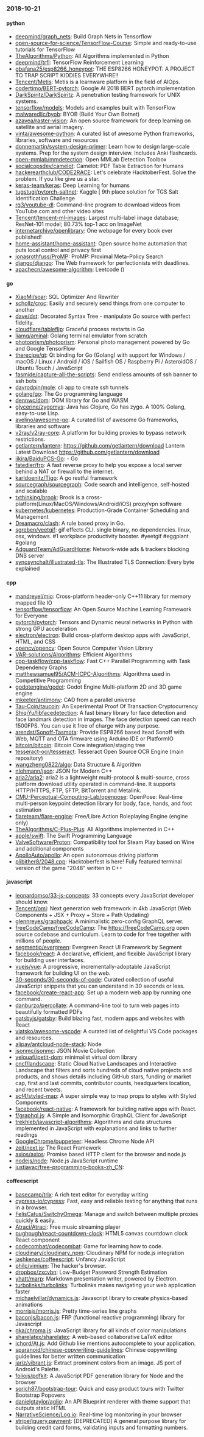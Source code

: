 ### 2018-10-21

#### python
* [deepmind/graph_nets](https://github.com/deepmind/graph_nets): Build Graph Nets in Tensorflow
* [open-source-for-science/TensorFlow-Course](https://github.com/open-source-for-science/TensorFlow-Course): Simple and ready-to-use tutorials for TensorFlow
* [TheAlgorithms/Python](https://github.com/TheAlgorithms/Python): All Algorithms implemented in Python
* [deepmind/trfl](https://github.com/deepmind/trfl): TensorFlow Reinforcement Learning
* [gbafana25/esp8266_honeypot](https://github.com/gbafana25/esp8266_honeypot): THE ESP8266 HONEYPOT: A PROJECT TO TRAP SCRIPT KIDDIES EVERYWHRE!!
* [Tencent/Metis](https://github.com/Tencent/Metis): Metis is a learnware platform in the field of AIOps.
* [codertimo/BERT-pytorch](https://github.com/codertimo/BERT-pytorch): Google AI 2018 BERT pytorch implementation
* [DarkSpiritz/DarkSpiritz](https://github.com/DarkSpiritz/DarkSpiritz): A penetration testing framework for UNIX systems.
* [tensorflow/models](https://github.com/tensorflow/models): Models and examples built with TensorFlow
* [malwaredllc/byob](https://github.com/malwaredllc/byob): BYOB (Build Your Own Botnet)
* [azavea/raster-vision](https://github.com/azavea/raster-vision): An open source framework for deep learning on satellite and aerial imagery.
* [vinta/awesome-python](https://github.com/vinta/awesome-python): A curated list of awesome Python frameworks, libraries, software and resources
* [donnemartin/system-design-primer](https://github.com/donnemartin/system-design-primer): Learn how to design large-scale systems. Prep for the system design interview. Includes Anki flashcards.
* [open-mmlab/mmdetection](https://github.com/open-mmlab/mmdetection): Open MMLab Detection Toolbox
* [socialcopsdev/camelot](https://github.com/socialcopsdev/camelot): Camelot: PDF Table Extraction for Humans
* [hackerearthclub/CODE2RACE](https://github.com/hackerearthclub/CODE2RACE): Let's celebrate HacktoberFest. Solve the problem.  If you like  give us a star.
* [keras-team/keras](https://github.com/keras-team/keras): Deep Learning for humans
* [tugstugi/pytorch-saltnet](https://github.com/tugstugi/pytorch-saltnet): Kaggle | 9th place solution for TGS Salt Identification Challenge
* [rg3/youtube-dl](https://github.com/rg3/youtube-dl): Command-line program to download videos from YouTube.com and other video sites
* [Tencent/tencent-ml-images](https://github.com/Tencent/tencent-ml-images): Largest multi-label image database; ResNet-101 model; 80.73% top-1 acc on ImageNet
* [internetarchive/openlibrary](https://github.com/internetarchive/openlibrary): One webpage for every book ever published!
* [home-assistant/home-assistant](https://github.com/home-assistant/home-assistant):  Open source home automation that puts local control and privacy first
* [jonasrothfuss/ProMP](https://github.com/jonasrothfuss/ProMP): ProMP: Proximal Meta-Policy Search
* [django/django](https://github.com/django/django): The Web framework for perfectionists with deadlines.
* [apachecn/awesome-algorithm](https://github.com/apachecn/awesome-algorithm): Leetcode  () 

#### go
* [XiaoMi/soar](https://github.com/XiaoMi/soar): SQL Optimizer And Rewriter
* [schollz/croc](https://github.com/schollz/croc): Easily and securely send things from one computer to another  
* [dave/dst](https://github.com/dave/dst): Decorated Syntax Tree - manipulate Go source with perfect fidelity.
* [cloudflare/tableflip](https://github.com/cloudflare/tableflip): Graceful process restarts in Go
* [liamg/aminal](https://github.com/liamg/aminal): Golang terminal emulator from scratch
* [photoprism/photoprism](https://github.com/photoprism/photoprism): Personal photo management powered by Go and Google TensorFlow
* [therecipe/qt](https://github.com/therecipe/qt): Qt binding for Go (Golang) with support for Windows / macOS / Linux / Android / iOS / Sailfish OS / Raspberry Pi / AsteroidOS / Ubuntu Touch / JavaScript
* [fasmide/capture-all-the-scripts](https://github.com/fasmide/capture-all-the-scripts): Send endless amounts of ssh banner to ssh bots
* [davrodpin/mole](https://github.com/davrodpin/mole): cli app to create ssh tunnels
* [golang/go](https://github.com/golang/go): The Go programming language
* [dennwc/dom](https://github.com/dennwc/dom): DOM library for Go and WASM
* [glycerine/zygomys](https://github.com/glycerine/zygomys): Java has Clojure, Go has zygo. A 100% Golang, easy-to-use Lisp.
* [avelino/awesome-go](https://github.com/avelino/awesome-go): A curated list of awesome Go frameworks, libraries and software
* [v2ray/v2ray-core](https://github.com/v2ray/v2ray-core): A platform for building proxies to bypass network restrictions.
* [getlantern/lantern](https://github.com/getlantern/lantern):  https://github.com/getlantern/download  Lantern Latest Download https://github.com/getlantern/download 
* [iikira/BaiduPCS-Go](https://github.com/iikira/BaiduPCS-Go):  - Go
* [fatedier/frp](https://github.com/fatedier/frp): A fast reverse proxy to help you expose a local server behind a NAT or firewall to the internet.
* [karldoenitz/Tigo](https://github.com/karldoenitz/Tigo): A go restful framework
* [sourcegraph/sourcegraph](https://github.com/sourcegraph/sourcegraph): Code search and intelligence, self-hosted and scalable
* [txthinking/brook](https://github.com/txthinking/brook): Brook is a cross-platform(Linux/MacOS/Windows/Android/iOS) proxy/vpn software
* [kubernetes/kubernetes](https://github.com/kubernetes/kubernetes): Production-Grade Container Scheduling and Management
* [Dreamacro/clash](https://github.com/Dreamacro/clash): A rule based proxy in Go.
* [sgreben/yeetgif](https://github.com/sgreben/yeetgif): gif effects CLI. single binary, no dependencies. linux, osx, windows. #1 workplace productivity booster. #yeetgif #eggplant #golang
* [AdguardTeam/AdGuardHome](https://github.com/AdguardTeam/AdGuardHome): Network-wide ads & trackers blocking DNS server
* [syncsynchalt/illustrated-tls](https://github.com/syncsynchalt/illustrated-tls): The Illustrated TLS Connection: Every byte explained

#### cpp
* [mandreyel/mio](https://github.com/mandreyel/mio): Cross-platform header-only C++11 library for memory mapped file IO
* [tensorflow/tensorflow](https://github.com/tensorflow/tensorflow): An Open Source Machine Learning Framework for Everyone
* [pytorch/pytorch](https://github.com/pytorch/pytorch): Tensors and Dynamic neural networks in Python with strong GPU acceleration
* [electron/electron](https://github.com/electron/electron): Build cross-platform desktop apps with JavaScript, HTML, and CSS
* [opencv/opencv](https://github.com/opencv/opencv): Open Source Computer Vision Library
* [VAR-solutions/Algorithms](https://github.com/VAR-solutions/Algorithms): Efficient Algorithms
* [cpp-taskflow/cpp-taskflow](https://github.com/cpp-taskflow/cpp-taskflow): Fast C++ Parallel Programming with Task Dependency Graphs
* [matthewsamuel95/ACM-ICPC-Algorithms](https://github.com/matthewsamuel95/ACM-ICPC-Algorithms): Algorithms used in Competitive Programming
* [godotengine/godot](https://github.com/godotengine/godot): Godot Engine  Multi-platform 2D and 3D game engine
* [mkeeter/antimony](https://github.com/mkeeter/antimony): CAD from a parallel universe
* [Tau-Coin/taucoin](https://github.com/Tau-Coin/taucoin): An Experimental Proof Of Transaction Cryptocurrency
* [ShiqiYu/libfacedetection](https://github.com/ShiqiYu/libfacedetection): A fast binary library for face detection and face landmark detection in images. The face detection speed can reach 1500FPS. You can use it free of charge with any purpose.
* [arendst/Sonoff-Tasmota](https://github.com/arendst/Sonoff-Tasmota): Provide ESP8266 based itead Sonoff with Web, MQTT and OTA firmware using Arduino IDE or PlatformIO
* [bitcoin/bitcoin](https://github.com/bitcoin/bitcoin): Bitcoin Core integration/staging tree
* [tesseract-ocr/tesseract](https://github.com/tesseract-ocr/tesseract): Tesseract Open Source OCR Engine (main repository)
* [wangzheng0822/algo](https://github.com/wangzheng0822/algo): Data Structure & Algorithm
* [nlohmann/json](https://github.com/nlohmann/json): JSON for Modern C++
* [aria2/aria2](https://github.com/aria2/aria2): aria2 is a lightweight multi-protocol & multi-source, cross platform download utility operated in command-line. It supports HTTP/HTTPS, FTP, SFTP, BitTorrent and Metalink.
* [CMU-Perceptual-Computing-Lab/openpose](https://github.com/CMU-Perceptual-Computing-Lab/openpose): OpenPose: Real-time multi-person keypoint detection library for body, face, hands, and foot estimation
* [flareteam/flare-engine](https://github.com/flareteam/flare-engine): Free/Libre Action Roleplaying Engine (engine only)
* [TheAlgorithms/C-Plus-Plus](https://github.com/TheAlgorithms/C-Plus-Plus): All Algorithms implemented in C++
* [apple/swift](https://github.com/apple/swift): The Swift Programming Language
* [ValveSoftware/Proton](https://github.com/ValveSoftware/Proton): Compatibility tool for Steam Play based on Wine and additional components
* [ApolloAuto/apollo](https://github.com/ApolloAuto/apollo): An open autonomous driving platform
* [plibither8/2048.cpp](https://github.com/plibither8/2048.cpp):  Hacktoberfest is here!   Fully featured terminal version of the game "2048" written in C++

#### javascript
* [leonardomso/33-js-concepts](https://github.com/leonardomso/33-js-concepts):  33 concepts every JavaScript developer should know.
* [Tencent/omi](https://github.com/Tencent/omi): Next generation web framework in 4kb JavaScript (Web Components + JSX + Proxy + Store + Path Updating)
* [glennreyes/graphpack](https://github.com/glennreyes/graphpack):  A minimalistic zero-config GraphQL server.
* [freeCodeCamp/freeCodeCamp](https://github.com/freeCodeCamp/freeCodeCamp): The https://freeCodeCamp.org open source codebase and curriculum. Learn to code for free together with millions of people.
* [segmentio/evergreen](https://github.com/segmentio/evergreen):  Evergreen React UI Framework by Segment
* [facebook/react](https://github.com/facebook/react): A declarative, efficient, and flexible JavaScript library for building user interfaces.
* [vuejs/vue](https://github.com/vuejs/vue):  A progressive, incrementally-adoptable JavaScript framework for building UI on the web.
* [30-seconds/30-seconds-of-code](https://github.com/30-seconds/30-seconds-of-code): Curated collection of useful JavaScript snippets that you can understand in 30 seconds or less.
* [facebook/create-react-app](https://github.com/facebook/create-react-app): Set up a modern web app by running one command.
* [danburzo/percollate](https://github.com/danburzo/percollate):    A command-line tool to turn web pages into beautifully formatted PDFs
* [gatsbyjs/gatsby](https://github.com/gatsbyjs/gatsby): Build blazing fast, modern apps and websites with React
* [viatsko/awesome-vscode](https://github.com/viatsko/awesome-vscode):  A curated list of delightful VS Code packages and resources.
* [alipay/antcloud-node-stack](https://github.com/alipay/antcloud-node-stack):  Node 
* [jsonmc/jsonmc](https://github.com/jsonmc/jsonmc): JSON Movie Collection
* [yelouafi/petit-dom](https://github.com/yelouafi/petit-dom): minimalist virtual dom library
* [cncf/landscape](https://github.com/cncf/landscape): Static Cloud Native Landscapes and Interactive Landscape that filters and sorts hundreds of cloud native projects and products, and shows details including GitHub stars, funding or market cap, first and last commits, contributor counts, headquarters location, and recent tweets.
* [scf4/styled-map](https://github.com/scf4/styled-map): A super simple way to map props to styles with Styled Components 
* [facebook/react-native](https://github.com/facebook/react-native): A framework for building native apps with React.
* [f/graphql.js](https://github.com/f/graphql.js): A Simple and Isomorphic GraphQL Client for JavaScript
* [trekhleb/javascript-algorithms](https://github.com/trekhleb/javascript-algorithms):  Algorithms and data structures implemented in JavaScript with explanations and links to further readings
* [GoogleChrome/puppeteer](https://github.com/GoogleChrome/puppeteer): Headless Chrome Node API
* [zeit/next.js](https://github.com/zeit/next.js): The React Framework
* [axios/axios](https://github.com/axios/axios): Promise based HTTP client for the browser and node.js
* [nodejs/node](https://github.com/nodejs/node): Node.js JavaScript runtime 
* [justjavac/free-programming-books-zh_CN](https://github.com/justjavac/free-programming-books-zh_CN):  

#### coffeescript
* [basecamp/trix](https://github.com/basecamp/trix): A rich text editor for everyday writing
* [cypress-io/cypress](https://github.com/cypress-io/cypress): Fast, easy and reliable testing for anything that runs in a browser.
* [FelisCatus/SwitchyOmega](https://github.com/FelisCatus/SwitchyOmega): Manage and switch between multiple proxies quickly & easily.
* [Atraci/Atraci](https://github.com/Atraci/Atraci): Free music streaming player
* [pughpugh/react-countdown-clock](https://github.com/pughpugh/react-countdown-clock): HTML5 canvas countdown clock React component
* [codecombat/codecombat](https://github.com/codecombat/codecombat): Game for learning how to code.
* [cloudinary/cloudinary_npm](https://github.com/cloudinary/cloudinary_npm): Cloudinary NPM for node.js integration
* [jashkenas/coffeescript](https://github.com/jashkenas/coffeescript): Unfancy JavaScript
* [philc/vimium](https://github.com/philc/vimium): The hacker's browser.
* [dropbox/zxcvbn](https://github.com/dropbox/zxcvbn): Low-Budget Password Strength Estimation
* [yhatt/marp](https://github.com/yhatt/marp): Markdown presentation writer, powered by Electron.
* [turbolinks/turbolinks](https://github.com/turbolinks/turbolinks): Turbolinks makes navigating your web application faster
* [michaelvillar/dynamics.js](https://github.com/michaelvillar/dynamics.js): Javascript library to create physics-based animations
* [morrisjs/morris.js](https://github.com/morrisjs/morris.js): Pretty time-series line graphs
* [baconjs/bacon.js](https://github.com/baconjs/bacon.js): FRP (functional reactive programming) library for Javascript
* [gka/chroma.js](https://github.com/gka/chroma.js): JavaScript library for all kinds of color manipulations
* [sharelatex/sharelatex](https://github.com/sharelatex/sharelatex): A web-based collaborative LaTeX editor
* [ichord/At.js](https://github.com/ichord/At.js): Add Github like mentions autocomplete to your application.
* [sparanoid/chinese-copywriting-guidelines](https://github.com/sparanoid/chinese-copywriting-guidelines): Chinese copywriting guidelines for better written communication
* [jariz/vibrant.js](https://github.com/jariz/vibrant.js): Extract prominent colors from an image. JS port of Android's Palette.
* [foliojs/pdfkit](https://github.com/foliojs/pdfkit): A JavaScript PDF generation library for Node and the browser
* [sorich87/bootstrap-tour](https://github.com/sorich87/bootstrap-tour): Quick and easy product tours with Twitter Bootstrap Popovers
* [danielgtaylor/aglio](https://github.com/danielgtaylor/aglio): An API Blueprint renderer with theme support that outputs static HTML
* [NarrativeScience/Log.io](https://github.com/NarrativeScience/Log.io): Real-time log monitoring in your browser
* [stripe/jquery.payment](https://github.com/stripe/jquery.payment): [DEPRECATED] A general purpose library for building credit card forms, validating inputs and formatting numbers.
